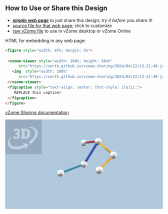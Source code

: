 
## How to Use or Share this Design

 - [***simple web page***](<https://vorth.github.io/vzome-sharing/2024/04/22/13-21-49-junkme-no-really/>) to just share this design; *try it before you share it!*
 - [source file for that web page](<https://github.com/vorth/vzome-sharing/edit/main/2024/04/22/13-21-49-junkme-no-really/index.md>); click to customize
 - [raw vZome file](<https://raw.githubusercontent.com/vorth/vzome-sharing/main/2024/04/22/13-21-49-junkme-no-really/junkme-no-really.vZome>) to use in vZome desktop or vZome Online
 
 HTML for embedding in any web page:
 ```html
<figure style="width: 87%; margin: 5%">
  
  <vzome-viewer style="width: 100%; height: 60vh" 
       src="https://vorth.github.io/vzome-sharing/2024/04/22/13-21-49-junkme-no-really/junkme-no-really.vZome" >
    <img  style="width: 100%"
       src="https://vorth.github.io/vzome-sharing/2024/04/22/13-21-49-junkme-no-really/junkme-no-really.png" >
  </vzome-viewer>
  <figcaption style="text-align: center; font-style: italic;">
     REPLACE this caption!
  </figcaption>
</figure>

 ```

[vZome Sharing documentation](https://vzome.github.io/vzome/sharing.html#how-it-works)

![Image](<junkme-no-really.png>)

